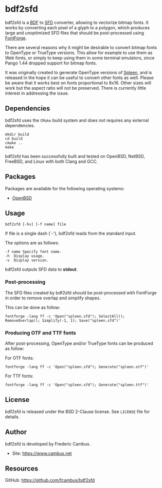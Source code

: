 # bdf2sfd

bdf2sfd is a [BDF][1] to [SFD][2] converter, allowing to vectorize bitmap
fonts. It works by converting each pixel of a glyph to a polygon, which
produces large and unoptimized SFD files that should be post-processed
using [FontForge][3].

There are several reasons why it might be desirable to convert bitmap
fonts to OpenType or TrueType versions. This allow for example to use them
as Web fonts, or simply to keep using them in some terminal emulators,
since Pango 1.44 dropped support for bitmap fonts.

It was originally created to generate OpenType versions of [Spleen][4], and
is released in the hope it can be useful to convert other fonts as well.
Please be aware that it works best on fonts proportional to 8x16. Other
sizes will work but the aspect ratio will not be preserved. There is
currently little interest in addressing the issue.

## Dependencies

bdf2sfd uses the `CMake` build system and does not requires any external
dependencies.

	mkdir build
	cd build
	cmake ..
	make

bdf2sfd has been successfully built and tested on OpenBSD, NetBSD, FreeBSD,
and Linux with both Clang and GCC.

## Packages

Packages are available for the following operating systems:

- [OpenBSD][5]

## Usage

	bdf2sfd [-hv] [-f name] file

If file is a single dash (`-'), bdf2sfd reads from the standard input.

The options are as follows:

	-f name	Specify font name.
	-h	Display usage.
	-v	Display version.

bdf2sfd outputs SFD data to **stdout**.

### Post-processing

The SFD files created by bdf2sfd should be post-processed with FontForge
in order to remove overlap and simplify shapes.

This can be done as follow:

```
fontforge -lang ff -c 'Open("spleen.sfd"); SelectAll(); RemoveOverlap(); Simplify(-1, 1); Save("spleen.sfd")'
```

### Producing OTF and TTF fonts

After post-processing, OpenType and/or TrueType fonts can be produced as follow:

For OTF fonts:

```
fontforge -lang ff -c 'Open("spleen.sfd"); Generate("spleen.otf")'
```

For TTF fonts:

```
fontforge -lang ff -c 'Open("spleen.sfd"); Generate("spleen.ttf")'
```

## License

bdf2sfd is released under the BSD 2-Clause license. See `LICENSE` file for
details.

## Author

bdf2sfd is developed by Frederic Cambus.

- Site: https://www.cambus.net

## Resources

GitHub: https://github.com/fcambus/bdf2sfd

[1]: https://en.wikipedia.org/wiki/Glyph_Bitmap_Distribution_Format
[2]: https://fontforge.org/en-US/documentation/developers/sfdformat/
[3]: https://fontforge.org
[4]: https://github.com/fcambus/spleen
[5]: https://cvsweb.openbsd.org/cgi-bin/cvsweb/ports/converters/bdf2sfd
